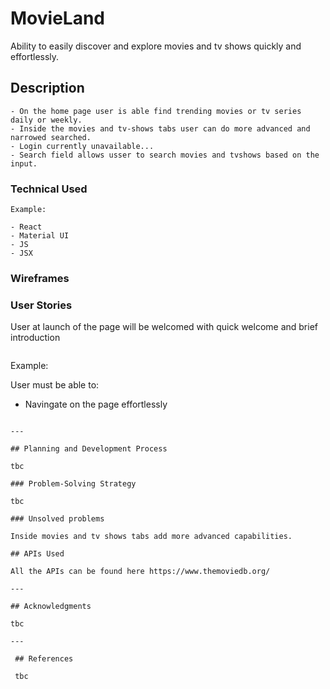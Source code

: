 # MovieLand

Ability to easily discover and explore movies and tv shows quickly and effortlessly.


## Description

```
- On the home page user is able find trending movies or tv series daily or weekly.
- Inside the movies and tv-shows tabs user can do more advanced and narrowed searched.
- Login currently unavailable...
- Search field allows usser to search movies and tvshows based on the input.

```

### Technical Used

```
Example:

- React
- Material UI
- JS
- JSX
```

### Wireframes



### User Stories

User at launch of the page will be welcomed with quick welcome and brief introduction
```
```
Example:

User must be able to:

- Navingate on the page effortlessly 


```

---

## Planning and Development Process

tbc

### Problem-Solving Strategy

tbc

### Unsolved problems

Inside movies and tv shows tabs add more advanced capabilities.

## APIs Used

All the APIs can be found here https://www.themoviedb.org/

---

## Acknowledgments

tbc

---

 ## References

 tbc